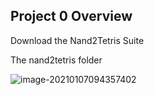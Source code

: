 ## Project 0 Overview

Download the Nand2Tetris Suite



The nand2tetris folder

![image-20210107094357402](https://loyioblog.oss-cn-beijing.aliyuncs.com/LoyioBlog/20210107RxXTLC.png)

